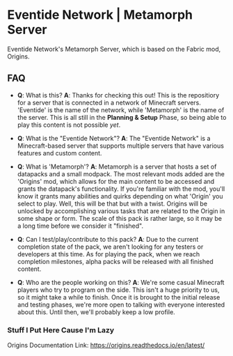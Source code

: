 # Eventide Network | Metamorph Server
Eventide Network's Metamorph Server, which is based on the Fabric mod, Origins.

## FAQ

* __Q__: What is this?
__A__: Thanks for checking this out! This is the repositiory for a server that is connected in a network of Minecraft servers. 'Eventide' is the name of the network, while 'Metamorph' is the name of the server. This is all still in the __Planning & Setup__ Phase, so being able to play this content is not possible _yet_.

* __Q__: What is the "Eventide Network"?
__A__: The "Eventide Network" is a Minecraft-based server that supports multiple servers that have various features and custom content.

* __Q__: What is 'Metamorph'?
__A__: Metamorph is a server that hosts a set of datapacks and a small modpack. The most relevant mods added are the 'Origins' mod, which allows for the main content to be accessed and grants the datapack's functionality. If you're familiar with the mod, you'll know it grants many abilities and quirks depending on what 'Origin' you select to play. Well, this will be that but with a twist. Origins will be unlocked by accomplishing various tasks that are related to the Origin in some shape or form. The scale of this pack is rather large, so it may be a long time before we consider it "finished".

* __Q__: Can I test/play/contribute to this pack?
__A__: Due to the current completion state of the pack, we aren't looking for any testers or developers at this time. As for playing the pack, when we reach completion milestones, alpha packs will be released with all finished content.

* __Q__: Who are the people working on this?
__A__: We're some casual Minecraft players who try to program on the side. This isn't a huge priority to us, so it might take a while to finish. Once it is brought to the initial release and testing phases, we're more open to talking with everyone interested about this. Until then, we'll probably keep a low profile.

### Stuff I Put Here Cause I'm Lazy

Origins Documentation Link: https://origins.readthedocs.io/en/latest/
